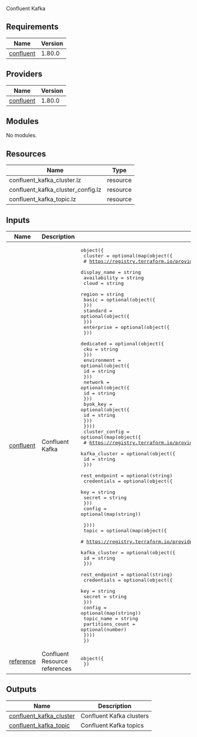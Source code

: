 <!-- BEGIN_TF_DOCS -->

Confluent Kafka

## Requirements

| Name | Version |
|------|---------|
| <a name="requirement_confluent"></a> [confluent](#requirement\_confluent) | 1.80.0 |

## Providers

| Name | Version |
|------|---------|
| <a name="provider_confluent"></a> [confluent](#provider\_confluent) | 1.80.0 |

## Modules

No modules.

## Resources

| Name | Type |
|------|------|
| confluent_kafka_cluster.lz | resource |
| confluent_kafka_cluster_config.lz | resource |
| confluent_kafka_topic.lz | resource |

## Inputs

| Name | Description | Type | Default | Required |
|------|-------------|------|---------|:--------:|
| <a name="input_confluent"></a> [confluent](#input\_confluent) | Confluent Kafka | <pre>object({<br>    cluster = optional(map(object({<br>      # https://registry.terraform.io/providers/confluentinc/confluent/latest/docs/resources/confluent_kafka_cluster<br>      display_name = string<br>      availability = string<br>      cloud        = string<br>      region       = string<br>      basic = optional(object({<br>      }))<br>      standard = optional(object({<br>      }))<br>      enterprise = optional(object({<br>      }))<br>      dedicated = optional(object({<br>        cku = string<br>      }))<br>      environment = optional(object({<br>        id = string<br>      }))<br>      network = optional(object({<br>        id = string<br>      }))<br>      byok_key = optional(object({<br>        id = string<br>      }))<br>    })))<br>    cluster_config = optional(map(object({<br>      # https://registry.terraform.io/providers/confluentinc/confluent/latest/docs/resources/confluent_kafka_cluster<br>      kafka_cluster = optional(object({<br>        id = string<br>      }))<br>      rest_endpoint = optional(string)<br>      credentials = optional(object({<br>        key    = string<br>        secret = string<br>      }))<br>      config = optional(map(string))<br><br>    })))<br>    topic = optional(map(object({<br>      # https://registry.terraform.io/providers/confluentinc/confluent/latest/docs/resources/confluent_kafka_topic<br>      kafka_cluster = optional(object({<br>        id = string<br>      }))<br>      rest_endpoint = optional(string)<br>      credentials = optional(object({<br>        key    = string<br>        secret = string<br>      }))<br>      config           = optional(map(string))<br>      topic_name       = string<br>      partitions_count = optional(number)<br>    })))<br>  })</pre> | `{}` | no |
| <a name="input_reference"></a> [reference](#input\_reference) | Confluent Resource references | <pre>object({<br>  })</pre> | `{}` | no |

## Outputs

| Name | Description |
|------|-------------|
| <a name="output_confluent_kafka_cluster"></a> [confluent\_kafka\_cluster](#output\_confluent\_kafka\_cluster) | Confluent Kafka clusters |
| <a name="output_confluent_kafka_topic"></a> [confluent\_kafka\_topic](#output\_confluent\_kafka\_topic) | Confluent Kafka topics |
<!-- END_TF_DOCS -->